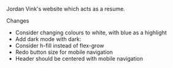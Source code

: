Jordan Vink's website which acts as a resume.

Changes
- Consider changing colours to white, with blue as a highlight
- Add dark mode with dark:
- Consider h-fill instead of flex-grow
- Redo button size for mobile navigation
- Header should be centered with mobile navigation
